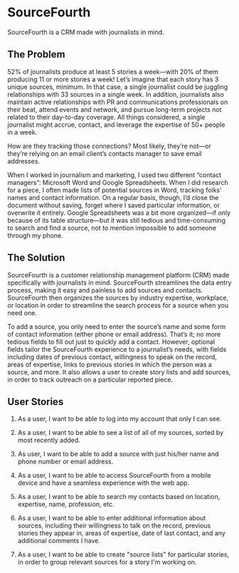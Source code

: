 # SourceFourth

SourceFourth is a CRM made with journalists in mind.

## The Problem

52% of journalists produce at least 5 stories a week—with 20% of them producing 11 or more stories a week! Let’s imagine that each story has 3 unique sources, minimum. In that case, a single journalist could be juggling relationships with 33 sources in a single week. In addition, journalists also maintain active relationships with PR and communications professionals on their beat, attend events and network, and pursue long-term projects not related to their day-to-day coverage. All things considered, a single journalist might accrue, contact, and leverage the expertise of 50+ people in a week.

How are they tracking those connections? Most likely, they’re not—or they’re relying on an email client’s contacts manager to save email addresses.

When I worked in journalism and marketing, I used two different “contact managers”: Microsoft Word and Google Spreadsheets. When I did research for a piece, I often made lists of potential sources in Word, tracking folks’ names and contact information. On a regular basis, though, I’d close the document without saving, forget where I saved particular information, or overwrite it entirely. Google Spreadsheets was a bit more organized—if only because of its table structure—but it was still tedious and time-consuming to search and find a source, not to mention impossible to add someone through my phone.

## The Solution

SourceFourth is a customer relationship management platform (CRM) made specifically with journalists in mind. SourceFourth streamlines the data entry process, making it easy and painless to add sources and contacts. SourceFourth then organizes the sources by industry expertise, workplace, or location in order to streamline the search process for a source when you need one.

To add a source, you only need to enter the source’s name and some form of contact information (either phone or email address). That’s it; no more tedious fields to fill out just to quickly add a contact. However, optional fields tailor the SourceFourth experience to a journalist’s needs, with fields including dates of previous contact, willingness to speak on the record, areas of expertise, links to previous stories in which the person was a source, and more. It also allows a user to create story lists and add sources, in order to track outreach on a particular reported piece.

## User Stories

1. As a user, I want to be able to log into my account that only I can see.

2. As a user, I want to be able to see a list of all of my sources, sorted by most recently added.

3. As user, I want to be able to add a source with just his/her name and phone number or email address.

4. As a user, I want to be able to access SourceFourth from a mobile device and have a seamless experience with the web app.

5. As a user, I want to be able to search my contacts based on location, expertise, name, profession, etc.

6. As a user, I want to be able to enter additional information about sources, including their willingness to talk on the record, previous stories they appear in, areas of expertise, date of last contact, and any additional comments I have.

7. As a user, I want to be able to create "source lists" for particular stories, in order to group relevant sources for a story I'm working on.

